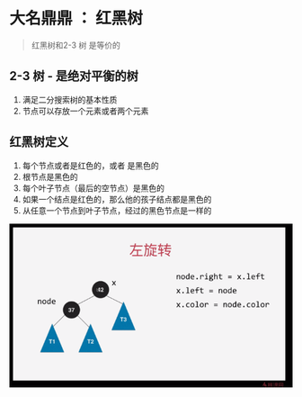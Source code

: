 # 大名鼎鼎 ： 红黑树
> 红黑树和2-3 树 是等价的



## 2-3 树 - 是绝对平衡的树
1. 满足二分搜索树的基本性质
2. 节点可以存放一个元素或者两个元素



## 红黑树定义
1. 每个节点或者是红色的，或者 是黑色的
2. 根节点是黑色的 
3. 每个叶子节点（最后的空节点）是黑色的
4. 如果一个结点是红色的，那么他的孩子结点都是黑色的
5. 从任意一个节点到叶子节点，经过的黑色节点是一样的

![](.note_images/a080728a.png)
